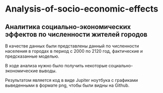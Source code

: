 # Analysis-of-socio-economic-effects
##  Аналитика социально-экономических эффектов по численности жителей городов

В качестве данных были представлены данный по численности населения в городах в период с 2000 по 2120 год, фактические и предсказанные моделью.

В ходе анализа нужно было получить некоторые социально-экономические выводы.

Результатом является код в виде Jupiter ноутбука с графиками выведенными в формате png, чтобы были видны на Github.

